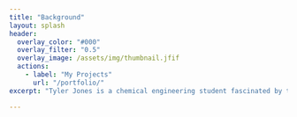 ```yaml
---
title: "Background"
layout: splash
header:
  overlay_color: "#000"
  overlay_filter: "0.5"
  overlay_image: /assets/img/thumbnail.jfif
  actions:
    - label: "My Projects"
      url: "/portfolio/"
excerpt: "Tyler Jones is a chemical engineering student fascinated by the developments in modern energy capture and storage. His interests lie in these opportunities of revolutionizing our current technologies and ideas with an eye towards a climate-neutral future."

---
```



